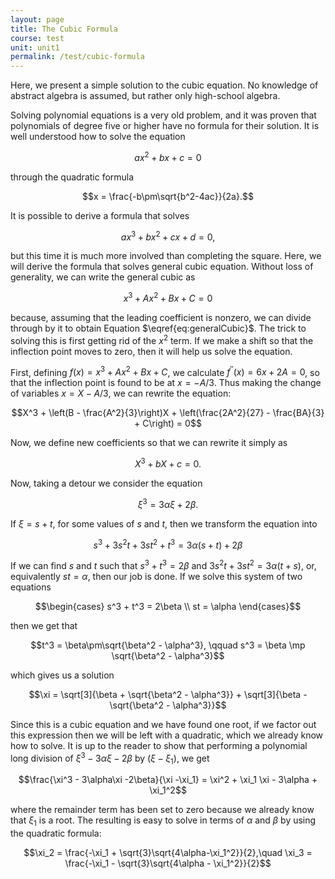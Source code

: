 ```yaml
---
layout: page
title: The Cubic Formula
course: test
unit: unit1
permalink: /test/cubic-formula
---
```


Here, we present a simple solution to the cubic equation. No knowledge of abstract algebra is assumed, but rather only high-school algebra. 

Solving polynomial equations is a very old problem, and it was proven that polynomials of degree five or higher have no formula for their solution. It is well understood how to solve the equation 

$$ax^2+bx+c = 0$$ 

through the quadratic formula

$$x = \frac{-b\pm\sqrt{b^2-4ac}}{2a}.$$

It is possible to derive a formula that solves 

$$ax^3 + bx^2 + cx + d = 0,$$

but this time it is much more involved than completing the square. Here, we will derive the formula that solves general cubic equation. Without loss of generality, we can write the general cubic as 

$$ \begin{equation} \label{eq:generalCubic}
x^3 + Ax^2 + Bx + C = 0
\end{equation} $$

because, assuming that the leading coefficient is nonzero, we can divide through by it to obtain Equation $\eqref{eq:generalCubic}$. The trick to solving this is first getting rid of the $x^2$ term. If we make a shift so that the inflection point moves to zero, then it will help us solve the equation. 

First, defining $f(x) = x^3 + Ax^2 + Bx + C$, we calculate $f^{\prime\prime}(x) = 6x + 2A = 0$, so that the inflection point is found to be at $x = -A/3$. Thus making the change of variables $x = X - A/3$, we can rewrite the equation:

$$X^3 + \left(B - \frac{A^2}{3}\right)X + \left(\frac{2A^2}{27} - \frac{BA}{3} + C\right) = 0$$

Now, we define new coefficients so that we can rewrite it simply as 

$$X^3 + bX + c = 0.$$

Now, taking a detour we consider the equation 

$$\xi^3 = 3\alpha\xi + 2\beta.$$

If $\xi = s + t$, for some values of $s$ and $t$, then we transform the equation into 

$$s^3 + 3s^2t + 3st^2 + t^3 = 3\alpha(s+t) + 2\beta$$

If we can find $s$ and $t$ such that $s^3 + t^3 = 2\beta$ and $3s^2t + 3st^2 = 3\alpha(t+s)$, or, equivalently $st = \alpha$, then our job is done. If we solve this system of two equations 

$$\begin{cases}
s^3 + t^3 = 2\beta \\
st = \alpha
\end{cases}$$

then we get that 

$$t^3 = \beta\pm\sqrt{\beta^2 - \alpha^3}, \qquad s^3 = \beta \mp \sqrt{\beta^2 - \alpha^3}$$

which gives us a solution

$$\xi = \sqrt[3]{\beta + \sqrt{\beta^2 - \alpha^3}} + \sqrt[3]{\beta - \sqrt{\beta^2 - \alpha^3}}$$

Since this is a cubic equation and we have found one root, if we factor out this expression then we will be left with a quadratic, which we already know how to solve. It is up to the reader to show that performing a polynomial long division of $\xi^3 - 3\alpha\xi -2\beta$ by $(\xi - \xi_1)$, we get 

$$\frac{\xi^3 - 3\alpha\xi -2\beta}{\xi -\xi_1} = \xi^2 + \xi_1 \xi - 3\alpha + \xi_1^2$$

where the remainder term has been set to zero because we already know that $\xi_1$ is a root. The resulting is easy to solve in terms of $\alpha$ and $\beta$ by using the quadratic formula:

$$\xi_2 = \frac{-\xi_1 + \sqrt{3}\sqrt{4\alpha-\xi_1^2}}{2},\quad \xi_3 =  \frac{-\xi_1 - \sqrt{3}\sqrt{4\alpha - \xi_1^2}}{2}$$



